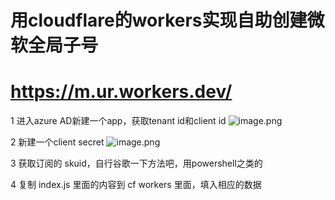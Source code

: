 # 用cloudflare的workers实现自助创建微软全局子号
# https://m.ur.workers.dev/


1 进入azure AD新建一个app，获取tenant id和client id
![image.png](https://i.loli.net/2020/01/26/57GcEDYlQFTOMBL.png)

2 新建一个client secret
![image.png](https://i.loli.net/2020/01/26/qUeV2x8abHlDPO3.png)

3 获取订阅的 skuid，自行谷歌一下方法吧，用powershell之类的

4 复制 index.js 里面的内容到 cf workers 里面，填入相应的数据

